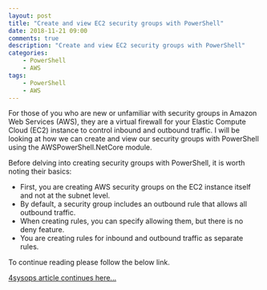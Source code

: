 ```yaml
---
layout: post
title: "Create and view EC2 security groups with PowerShell"
date: 2018-11-21 09:00
comments: true
description: "Create and view EC2 security groups with PowerShell"
categories:
    - PowerShell
    - AWS
tags:
    - PowerShell
    - AWS
---
```


For those of you who are new or unfamiliar with security groups in Amazon Web Services (AWS), they are a virtual firewall for your Elastic Compute Cloud (EC2) instance to control inbound and outbound traffic. I will be looking at how we can create and view our security groups with PowerShell using the AWSPowerShell.NetCore module.

Before delving into creating security groups with PowerShell, it is worth noting their basics:

- First, you are creating AWS security groups on the EC2 instance itself and not at the subnet level.
- By default, a security group includes an outbound rule that allows all outbound traffic.
- When creating rules, you can specify allowing them, but there is no deny feature.
- You are creating rules for inbound and outbound traffic as separate rules.

To continue reading please follow the below link.

[4sysops article continues here...](https://4sysops.com/archives/create-and-view-ec2-security-groups-with-powershell/)

